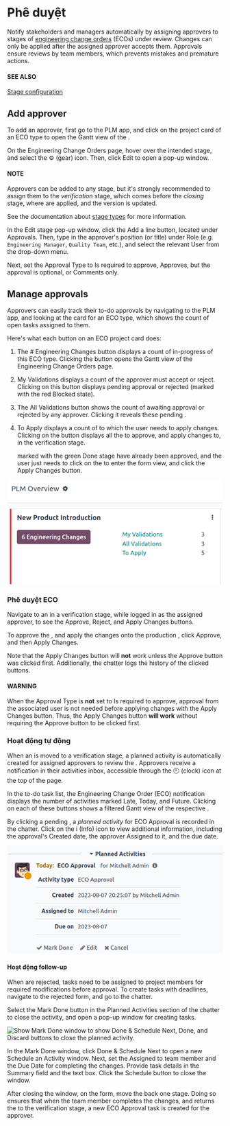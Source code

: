 # Phê duyệt

<a id="plm-approvals"></a>

Notify stakeholders and managers automatically by assigning approvers to stages of [engineering
change orders](../manage_changes/engineering_change_orders.md#plm-eco) (ECOs) under review. Changes can only be applied after the assigned
approver accepts them. Approvals ensure reviews by team members, which prevents mistakes and
premature actions.

#### SEE ALSO
[Stage configuration](../manage_changes/eco_type.md#plm-eco-stage-config)

## Add approver

To add an approver, first go to the PLM app, and click on the project card of an
ECO type to open the Gantt view of the .

On the Engineering Change Orders page, hover over the intended stage, and select the
⚙️ (gear) icon. Then, click Edit to open a pop-up window.

#### NOTE
Approvers can be added to any stage, but it's strongly recommended to assign them to the
*verification* stage, which comes before the *closing* stage, where  are applied, and the
 version is updated.

See the documentation about [stage types](../manage_changes/eco_type.md#plm-eco-stage-config) for more information.

<a id="plm-approvals-approval-type"></a>

In the Edit stage pop-up window, click the Add a line button, located under
Approvals. Then, type in the approver's position (or title) under Role (e.g.
`Engineering Manager`, `Quality Team`, etc.), and select the relevant User from the
drop-down menu.

Next, set the Approval Type to Is required to approve, Approves,
but the approval is optional, or Comments only.

## Manage approvals

Approvers can easily track their to-do approvals by navigating to the PLM app, and
looking at the card for an ECO type, which shows the count of open tasks assigned to them.

Here's what each button on an ECO project card does:

1. The # Engineering Changes button displays a count of in-progress  of this ECO
   type. Clicking the button opens the Gantt view of the Engineering Change Orders page.
2. My Validations displays a count of  the approver must accept or reject.
   Clicking on this button displays  pending approval or rejected (marked with the red
   Blocked state).
3. The All Validations button shows the count of  awaiting approval or rejected by
   any approver. Clicking it reveals these pending .
4. To Apply displays a count of  to which the user needs to apply changes.
   Clicking on the button displays all the  to approve, and apply changes to, in the
   verification stage.

    marked with the green Done stage have already been approved, and the user just
   needs to click on the  to enter the form view, and click the Apply Changes
   button.

![Display count of validations to-do and buttons to open filtered list of ECOs.](../../../../_images/validation-overview.png)

### Phê duyệt ECO

Navigate to an  in a verification stage, while logged in as the assigned approver, to see the
Approve, Reject, and Apply Changes buttons.

To approve the , and apply the changes onto the production ,
click Approve, and then Apply Changes.

Note that the Apply Changes button will **not** work unless the Approve
button was clicked first. Additionally, the chatter logs the history of the clicked buttons.

#### WARNING
When the Approval Type is **not** set to Is required to approve, approval
from the associated user is not needed before applying changes with the Apply Changes
button. Thus, the Apply Changes button **will work** without requiring the
Approve button to be clicked first.

### Hoạt động tự động

When an  is moved to a verification stage, a planned activity is automatically created for
assigned approvers to review the . Approvers receive a notification in their activities inbox,
accessible through the 🕘 (clock) icon at the top of the page.

In the to-do task list, the Engineering Change Order (ECO) notification displays the
number of activities marked Late, Today, and Future. Clicking on
each of these buttons shows a filtered Gantt view of the respective .

By clicking a pending , a *planned activity* for ECO Approval is recorded in the
chatter. Click on the i (Info) icon to view additional information, including the
approval's Created date, the approver Assigned to it, and the due date.

![Show additional details of the planned ECO approval.](../../../../_images/planned-activity.png)

#### Hoạt động follow-up

When  are rejected, tasks need to be assigned to project members for required modifications
before  approval. To create tasks with deadlines, navigate to the rejected  form, and go
to the chatter.

Select the Mark Done button in the Planned Activities section of the chatter
to close the activity, and open a pop-up window for creating tasks.

![Show *Mark Done* window to show *Done & Schedule Next*, *Done*, and *Discard* buttons to
close the planned activity.](../../../../_images/mark-as-done.png)

In the Mark Done window, click Done & Schedule Next to open a new
Schedule an Activity window. Next, set the Assigned to team member and the
Due Date for completing the changes. Provide task details in the Summary
field and the text box. Click the Schedule button to close the window.

After closing the window, on the  form, move the  back one stage. Doing so ensures that
when the team member completes the changes, and returns the  to the verification stage, a new
ECO Approval task is created for the approver.
